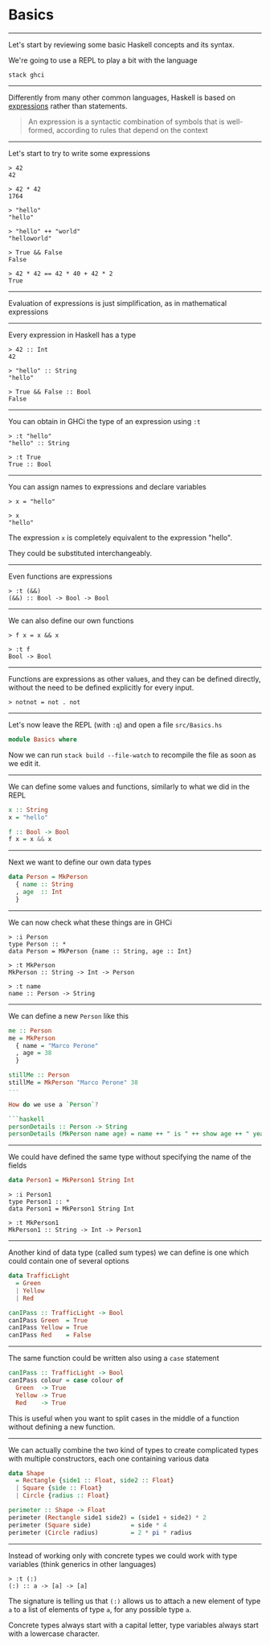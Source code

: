 # Basics

---

Let's start by reviewing some basic Haskell concepts and its syntax.

We're going to use a REPL to play a bit with the language

```
stack ghci
```

---

Differently from many other common languages, Haskell is based on [expressions](https://en.wikipedia.org/wiki/Expression_(mathematics)) rather than statements.

> An expression is a syntactic combination of symbols that is well-formed, according to rules that depend on the context

---

Let's start to try to write some expressions

```
> 42
42

> 42 * 42
1764

> "hello"
"hello"

> "hello" ++ "world"
"helloworld"

> True && False
False

> 42 * 42 == 42 * 40 + 42 * 2
True
```

---

Evaluation of expressions is just simplification, as in mathematical expressions

---

Every expression in Haskell has a type

```
> 42 :: Int
42

> "hello" :: String
"hello"

> True && False :: Bool
False
```

---

You can obtain in GHCi the type of an expression using `:t`

```
> :t "hello"
"hello" :: String

> :t True
True :: Bool
```

---

You can assign names to expressions and declare variables

```
> x = "hello"

> x
"hello"
```

The expression `x` is completely equivalent to the expression "hello".

They could be substituted interchangeably.

---

Even functions are expressions

```
> :t (&&)
(&&) :: Bool -> Bool -> Bool
```

---

We can also define our own functions

```
> f x = x && x

> :t f
Bool -> Bool
```

---

Functions are expressions as other values, and they can be defined directly, without the need to be defined explicitly for every input.

```
> notnot = not . not
```

---

Let's now leave the REPL (with `:q`) and open a file `src/Basics.hs`

```haskell
module Basics where
```

Now we can run `stack build --file-watch` to recompile the file as soon as we edit it.

---

We can define some values and functions, similarly to what we did in the REPL

```haskell
x :: String
x = "hello"

f :: Bool -> Bool
f x = x && x
```

---

Next we want to define our own data types

```haskell
data Person = MkPerson
  { name :: String
  , age  :: Int
  }
```

---

We can now check what these things are in GHCi

```
> :i Person
type Person :: *
data Person = MkPerson {name :: String, age :: Int}

> :t MkPerson
MkPerson :: String -> Int -> Person

> :t name
name :: Person -> String
```

---

We can define a new `Person` like this

```haskell
me :: Person
me = MkPerson
  { name = "Marco Perone"
  , age = 38
  }

stillMe :: Person
stillMe = MkPerson "Marco Perone" 38
---

How do we use a `Person`?

```haskell
personDetails :: Person -> String
personDetails (MkPerson name age) = name ++ " is " ++ show age ++ " years old"
```

---

We could have defined the same type without specifying the name of the fields

```haskell
data Person1 = MkPerson1 String Int
```

```
> :i Person1
type Person1 :: *
data Person1 = MkPerson1 String Int

> :t MkPerson1
MkPerson1 :: String -> Int -> Person1
```

---

Another kind of data type (called sum types) we can define is one which could contain one of several options

```haskell
data TrafficLight
  = Green
  | Yellow
  | Red

canIPass :: TrafficLight -> Bool
canIPass Green  = True
canIPass Yellow = True
canIPass Red    = False
```

---

The same function could be written also using a `case` statement

```haskell
canIPass :: TrafficLight -> Bool
canIPass colour = case colour of
  Green  -> True
  Yellow -> True
  Red    -> True
```

This is useful when you want to split cases in the middle of a function without defining a new function.

---

We can actually combine the two kind of types to create complicated types with multiple constructors, each one containing various data

```haskell
data Shape
  = Rectangle {side1 :: Float, side2 :: Float}
  | Square {side :: Float}
  | Circle {radius :: Float}

perimeter :: Shape -> Float
perimeter (Rectangle side1 side2) = (side1 + side2) * 2
perimeter (Square side)           = side * 4
perimeter (Circle radius)         = 2 * pi * radius
```

---

Instead of working only with concrete types we could work with type variables (think generics in other languages)

```
> :t (:)
(:) :: a -> [a] -> [a]
```

The signature is telling us that `(:)` allows us to attach a new element of type `a` to a list of elements of type `a`, for any possible type `a`.

Concrete types always start with a capital letter, type variables always start with a lowercase character.

